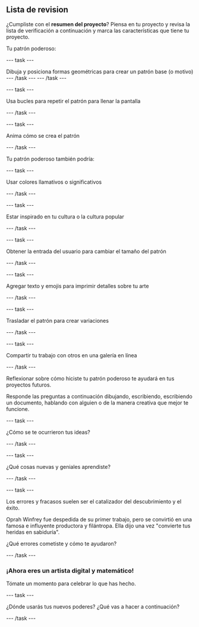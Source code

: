 ## Lista de revision

¿Cumpliste con el **resumen del proyecto**? Piensa en tu proyecto y revisa la lista de verificación a continuación y marca las características que tiene tu proyecto.

Tu patrón poderoso:

--- task ---

Dibuja y posiciona formas geométricas para crear un patrón base (o motivo) --- /task --- --- /task ---

--- task ---

Usa bucles para repetir el patrón para llenar la pantalla

--- /task ---

--- task ---

Anima cómo se crea el patrón

--- /task ---

Tu patrón poderoso también podría:

--- task ---

Usar colores llamativos o significativos

--- /task ---

--- task ---

Estar inspirado en tu cultura o la cultura popular

--- /task ---

--- task ---

Obtener la entrada del usuario para cambiar el tamaño del patrón

--- /task ---

--- task ---

Agregar texto y emojis para imprimir detalles sobre tu arte

--- /task ---

--- task ---

Trasladar el patrón para crear variaciones

--- /task ---


--- task ---

Compartir tu trabajo con otros en una galería en línea

--- /task ---

Reflexionar sobre cómo hiciste tu patrón poderoso te ayudará en tus proyectos futuros.

Responde las preguntas a continuación dibujando, escribiendo, escribiendo un documento, hablando con alguien o de la manera creativa que mejor te funcione.

--- task ---

¿Cómo se te ocurrieron tus ideas?

--- /task ---

--- task ---

¿Qué cosas nuevas y geniales aprendiste?

--- /task ---

--- task ---

Los errores y fracasos suelen ser el catalizador del descubrimiento y el éxito.

Oprah Winfrey fue despedida de su primer trabajo, pero se convirtió en una famosa e influyente productora y filántropa. Ella dijo una vez "convierte tus heridas en sabiduría".

¿Qué errores cometiste y cómo te ayudaron?

--- /task ---

### ¡Ahora eres un artista digital y matemático!

Tómate un momento para celebrar lo que has hecho.

--- task ---

¿Dónde usarás tus nuevos poderes? ¿Qué vas a hacer a continuación?

--- /task ---

